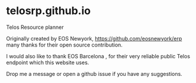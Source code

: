 # telosrp.github.io
Telos Resource planner

Originally created by EOS Newyork, https://github.com/eosnewyork/erp many thanks for their open source contribution.

I would also like to thank EOS Barcelona , for their very reliable public Telos endpoint which this website uses.

Drop me a message or open a github issue if you have any suggestions.
